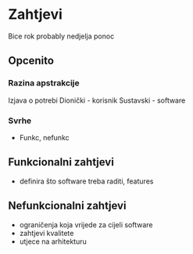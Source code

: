# Zahtjevi

Bice rok probably nedjelja ponoc

## Opcenito
### Razina apstrakcije
Izjava o potrebi
Dionički - korisnik
Sustavski - software

### Svrhe
- Funkc, nefunkc

## Funkcionalni zahtjevi

- definira što software treba raditi, features



## Nefunkcionalni zahtjevi

- ograničenja koja vrijede za cijeli software
- zahtjevi kvalitete
- utjece na arhitekturu

